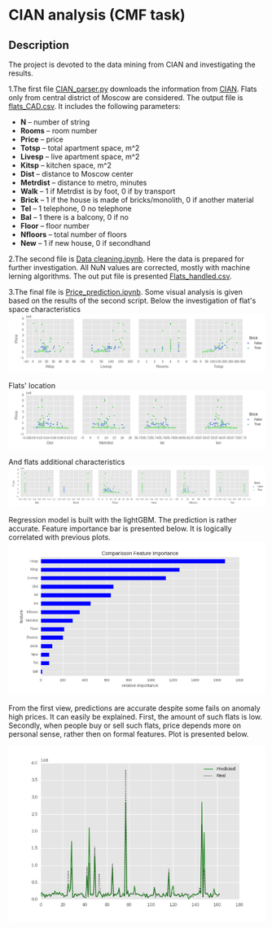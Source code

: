 # CIAN analysis (CMF task)
## Description
The project is devoted to the data mining from CIAN and investigating the results.

1.The first file [CIAN_parser.py](https://github.com/V0lkoff/CIAN_CMF_task-/blob/master/CIAN_parser.py) downloads the information from [CIAN](http://www.cian.ru). Flats only from central district of Moscow are considered. The output file is [flats_CAD.csv](https://github.com/V0lkoff/CIAN_CMF_task-/blob/master/flats_CAD.csv). It includes the following parameters:

- **N** – number of string
- **Rooms** – room number 
- **Price** – price
- **Totsp** – total apartment space, m^2
- **Livesp** – live apartment space, m^2
- **Kitsp** – kitchen space, m^2
- **Dist** – distance to Moscow center
- **Metrdist** – distance to metro, minutes
- **Walk** – 1 if Metrdist is by foot, 0 if by transport
- **Brick** – 1 if the house is made of bricks/monolith, 0 if another material
- **Tel** – 1 telephone, 0 no telephone
- **Bal** – 1 there is a balcony, 0 if no
- **Floor** – floor number
- **Nfloors** – total number of floors
- **New** – 1 if new house, 0 if secondhand

2.The second file is [Data cleaning.ipynb](https://github.com/V0lkoff/CIAN_CMF_task-/blob/master/Data%20cleaning.ipynb). Here the data is prepared for further investigation. All NuN values are corrected, mostly with machine lerning algorithms. The out put file is presented [Flats_handled.csv](https://github.com/V0lkoff/CIAN_CMF_task-/blob/master/Flats_handled.csv). 

3.The final file is [Price_prediction.ipynb](https://github.com/V0lkoff/CIAN_CMF_task-/blob/master/Price_prediction.ipynb). Some visual analysis is given based on the results of the second script. Below the investigation of flat's space characteristics 
![](https://github.com/V0lkoff/CIAN_CMF_task-/blob/master/SpaceAnalysis.png)

Flats' location
![](https://github.com/V0lkoff/CIAN_CMF_task-/blob/master/LocationAnalysis.png)

And flats additional characteristics
![](https://github.com/V0lkoff/CIAN_CMF_task-/blob/master/TypeAnalysis.png)

Regression model is built with the lightGBM. The prediction is rather accurate. Feature importance bar is presented below. It is logically correlated with previous plots. 
![](https://github.com/V0lkoff/CIAN_CMF_task-/blob/master/feature_importance.png)

From the first view, predictions are accurate despite some fails on anomaly high prices. It can easily be explained. First, the amount of such flats is low. Secondly, when people buy or sell such flats, price depends more on personal sense, rather then on formal features. Plot is presented below.

![](https://github.com/V0lkoff/CIAN_CMF_task-/blob/master/check_accuracy.png)
